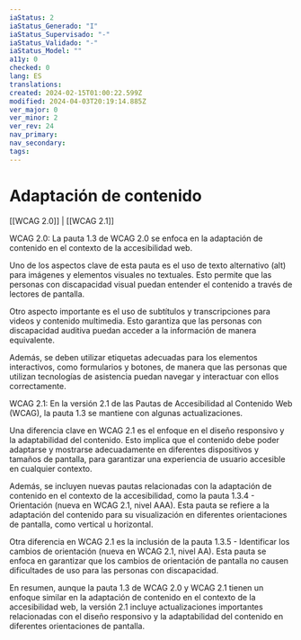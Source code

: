 ```yaml
---
iaStatus: 2
iaStatus_Generado: "I"
iaStatus_Supervisado: "-"
iaStatus_Validado: "-"
iaStatus_Model: ""
a11y: 0
checked: 0
lang: ES
translations: 
created: 2024-02-15T01:00:22.599Z
modified: 2024-04-03T20:19:14.885Z
ver_major: 0
ver_minor: 2
ver_rev: 24
nav_primary: 
nav_secondary: 
tags:
---
```

# Adaptación de contenido

[[WCAG 2.0]] | [[WCAG 2.1]]

WCAG 2.0:
La pauta 1.3 de WCAG 2.0 se enfoca en la adaptación de contenido en el contexto de la accesibilidad web.

Uno de los aspectos clave de esta pauta es el uso de texto alternativo (alt) para imágenes y elementos visuales no textuales. Esto permite que las personas con discapacidad visual puedan entender el contenido a través de lectores de pantalla.

Otro aspecto importante es el uso de subtítulos y transcripciones para videos y contenido multimedia. Esto garantiza que las personas con discapacidad auditiva puedan acceder a la información de manera equivalente.

Además, se deben utilizar etiquetas adecuadas para los elementos interactivos, como formularios y botones, de manera que las personas que utilizan tecnologías de asistencia puedan navegar y interactuar con ellos correctamente.

WCAG 2.1:
En la versión 2.1 de las Pautas de Accesibilidad al Contenido Web (WCAG), la pauta 1.3 se mantiene con algunas actualizaciones.

Una diferencia clave en WCAG 2.1 es el enfoque en el diseño responsivo y la adaptabilidad del contenido. Esto implica que el contenido debe poder adaptarse y mostrarse adecuadamente en diferentes dispositivos y tamaños de pantalla, para garantizar una experiencia de usuario accesible en cualquier contexto.

Además, se incluyen nuevas pautas relacionadas con la adaptación de contenido en el contexto de la accesibilidad, como la pauta 1.3.4 - Orientación (nueva en WCAG 2.1, nivel AAA). Esta pauta se refiere a la adaptación del contenido para su visualización en diferentes orientaciones de pantalla, como vertical u horizontal.

Otra diferencia en WCAG 2.1 es la inclusión de la pauta 1.3.5 - Identificar los cambios de orientación (nueva en WCAG 2.1, nivel AA). Esta pauta se enfoca en garantizar que los cambios de orientación de pantalla no causen dificultades de uso para las personas con discapacidad.

En resumen, aunque la pauta 1.3 de WCAG 2.0 y WCAG 2.1 tienen un enfoque similar en la adaptación de contenido en el contexto de la accesibilidad web, la versión 2.1 incluye actualizaciones importantes relacionadas con el diseño responsivo y la adaptabilidad del contenido en diferentes orientaciones de pantalla.
